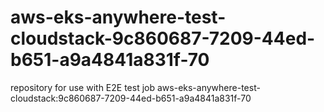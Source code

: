 # aws-eks-anywhere-test-cloudstack-9c860687-7209-44ed-b651-a9a4841a831f-70
repository for use with E2E test job aws-eks-anywhere-test-cloudstack:9c860687-7209-44ed-b651-a9a4841a831f-70
